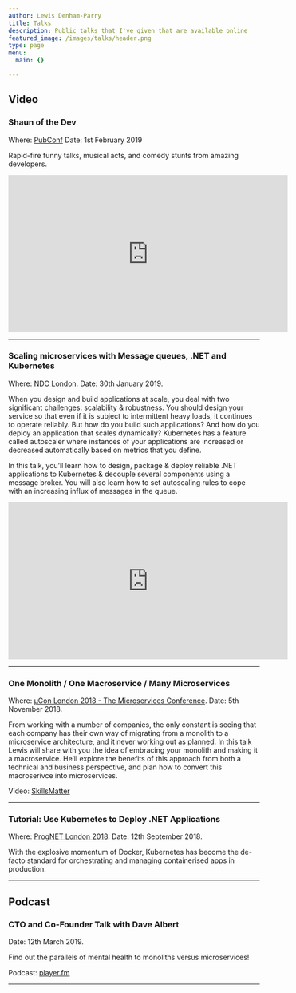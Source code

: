 ```yaml
---
author: Lewis Denham-Parry
title: Talks
description: Public talks that I've given that are available online
featured_image: /images/talks/header.png
type: page
menu:
  main: {}

---
```


## Video

### Shaun of the Dev

Where: [PubConf](https://pubconf.io)
Date: 1st February 2019

Rapid-fire funny talks, musical acts, and comedy stunts from amazing developers.

<iframe width="560" height="315" src="https://www.youtube.com/embed/9NEGZQ3rRQ4" frameborder="0" allow="accelerometer; autoplay; encrypted-media; gyroscope; picture-in-picture" allowfullscreen></iframe>

---

### Scaling microservices with Message queues, .NET and Kubernetes

Where: [NDC London](https://ndc-london.com).
Date:  30th January 2019.

When you design and build applications at scale, you deal with two significant challenges: scalability & robustness. You should design your service so that even if it is subject to intermittent heavy loads, it continues to operate reliably. But how do you build such applications? And how do you deploy an application that scales dynamically? Kubernetes has a feature called autoscaler where instances of your applications are increased or decreased automatically based on metrics that you define.

In this talk, you’ll learn how to design, package & deploy reliable .NET applications to Kubernetes & decouple several components using a message broker. You will also learn how to set autoscaling rules to cope with an increasing influx of messages in the queue.

<iframe width="560" height="315" src="https://www.youtube.com/embed/si44LvcgXwU" frameborder="0" allow="accelerometer; autoplay; encrypted-media; gyroscope; picture-in-picture" allowfullscreen></iframe>

---

### One Monolith / One Macroservice / Many Microservices

Where: [µCon London 2018 - The Microservices Conference](https://skillsmatter.com/conferences/10336-mucon-london-2018-the-microservices-conference#skillscasts).
Date:  5th November 2018.

From working with a number of companies, the only constant is seeing that each company has their own way of migrating from a monolith to a microservice architecture, and it never working out as planned. In this talk Lewis will share with you the idea of embracing your monolith and making it a macroservice. He’ll explore the benefits of this approach from both a technical and business perspective, and plan how to convert this macroserivce into microservices.

Video: [SkillsMatter](https://skillsmatter.com/skillscasts/12964-one-monolith-one-macroservice-many-microservices)

---

### Tutorial: Use Kubernetes to Deploy .NET Applications

Where: [ProgNET London 2018](https://skillsmatter.com/conferences/10107-prognet-london-2018#skillscasts).
Date:  12th September 2018.

With the explosive momentum of Docker, Kubernetes has become the de-facto standard for orchestrating and managing containerised apps in production.

---

## Podcast

### CTO and Co-Founder Talk with Dave Albert

Date: 12th March 2019.

Find out the parallels of mental health to monoliths versus microservices!

Podcast: [player.fm](https://player.fm/series/cto-and-co-founder-talk-with-dave-albert/guest-lewis-denham-parry)

---
